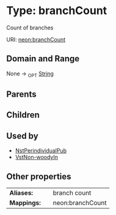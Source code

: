 
# Type: branchCount


Count of branches

URI: [neon:branchCount](https://data.neonscience.org/branchCount)


## Domain and Range

None ->  <sub>OPT</sub> [String](types/String.md)

## Parents


## Children


## Used by

 * [NstPerindividualPub](NstPerindividualPub.md)
 * [VstNon-woodyIn](VstNon-woodyIn.md)

## Other properties

|  |  |  |
| --- | --- | --- |
| **Aliases:** | | branch count |
| **Mappings:** | | neon:branchCount |

